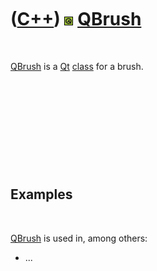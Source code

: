 



 

 

 

 

 

([C++](Cpp.htm)) ![Qt](PicQt.png) [QBrush](CppQBrush.htm)
=========================================================

 

[QBrush](CppQBrush.htm) is a [Qt](CppQt.htm) [class](CppClass.htm) for a
brush.

 

 

 

 

 

Examples
--------

 

[QBrush](CppQBrush.htm) is used in, among others:

-   ...

 

 

 

 

 





 



